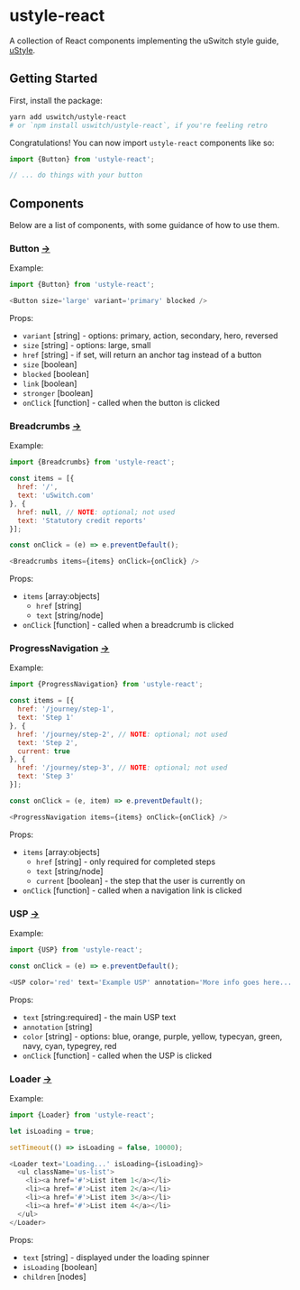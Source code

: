 # ustyle-react

A collection of React components implementing the uSwitch style guide, [uStyle](https://ustyle.guide/).

## Getting Started

First, install the package:

```bash
yarn add uswitch/ustyle-react
# or `npm install uswitch/ustyle-react`, if you're feeling retro
```

Congratulations! You can now import `ustyle-react` components like so:

```js
import {Button} from 'ustyle-react';

// ... do things with your button
```

## Components

Below are a list of components, with some guidance of how to use them.

### Button [→](https://ustyle.guide/pattern-library/components.html#buttons)

Example:

```js
import {Button} from 'ustyle-react';

<Button size='large' variant='primary' blocked />
```

Props:

- `variant` [string] - options: primary, action, secondary, hero, reversed
- `size` [string] - options: large, small
- `href` [string] - if set, will return an anchor tag instead of a button
- `size` [boolean]
- `blocked` [boolean]
- `link` [boolean]
- `stronger` [boolean]
- `onClick` [function] - called when the button is clicked


### Breadcrumbs [→](https://ustyle.guide/pattern-library/components.html#breadcrumbs)

Example:

```js
import {Breadcrumbs} from 'ustyle-react';

const items = [{
  href: '/',
  text: 'uSwitch.com'
}, {
  href: null, // NOTE: optional; not used
  text: 'Statutory credit reports'
}];

const onClick = (e) => e.preventDefault();

<Breadcrumbs items={items} onClick={onClick} />
```

Props:

- `items` [array:objects]
  - `href` [string]
  - `text` [string/node]
- `onClick` [function] - called when a breadcrumb is clicked


### ProgressNavigation [→](https://ustyle.guide/pattern-library/components.html#progress_navigation)

Example:

```js
import {ProgressNavigation} from 'ustyle-react';

const items = [{
  href: '/journey/step-1',
  text: 'Step 1'
}, {
  href: '/journey/step-2', // NOTE: optional; not used
  text: 'Step 2',
  current: true
}, {
  href: '/journey/step-3', // NOTE: optional; not used
  text: 'Step 3'
}];

const onClick = (e, item) => e.preventDefault();

<ProgressNavigation items={items} onClick={onClick} />
```

Props:

- `items` [array:objects]
  - `href` [string] - only required for completed steps
  - `text` [string/node]
  - `current` [boolean] - the step that the user is currently on
- `onClick` [function] - called when a navigation link is clicked

### USP [→](https://ustyle.guide/pattern-library/components.html#usps)

Example:

```js
import {USP} from 'ustyle-react';

const onClick = (e) => e.preventDefault();

<USP color='red' text='Example USP' annotation='More info goes here...' onClick={onClick} />
```

Props:

- `text` [string:required] - the main USP text
- `annotation` [string]
- `color` [string] - options: blue, orange, purple, yellow, typecyan, green, navy, cyan, typegrey, red
- `onClick` [function] - called when the USP is clicked

### Loader [→](https://ustyle.guide/pattern-library/components.html#loader)

Example:

```js
import {Loader} from 'ustyle-react';

let isLoading = true;

setTimeout(() => isLoading = false, 10000);

<Loader text='Loading...' isLoading={isLoading}>
  <ul className='us-list'>
    <li><a href='#'>List item 1</a></li>
    <li><a href='#'>List item 2</a></li>
    <li><a href='#'>List item 3</a></li>
    <li><a href='#'>List item 4</a></li>
  </ul>
</Loader>
```

Props:

- `text` [string] - displayed under the loading spinner
- `isLoading` [boolean]
- `children` [nodes]
